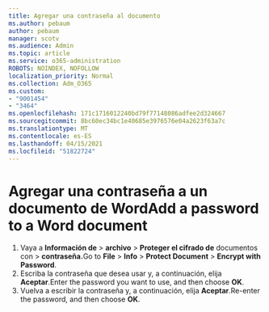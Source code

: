 ```yaml
---
title: Agregar una contraseña al documento
ms.author: pebaum
author: pebaum
manager: scotv
ms.audience: Admin
ms.topic: article
ms.service: o365-administration
ROBOTS: NOINDEX, NOFOLLOW
localization_priority: Normal
ms.collection: Adm_O365
ms.custom:
- "9001454"
- "3464"
ms.openlocfilehash: 171c1716012240bd79f77148086adfee2d324667
ms.sourcegitcommit: 8bc60ec34bc1e40685e3976576e04a2623f63a7c
ms.translationtype: MT
ms.contentlocale: es-ES
ms.lasthandoff: 04/15/2021
ms.locfileid: "51822724"
---
```

# <a name="add-a-password-to-a-word-document"></a><span data-ttu-id="c4021-102">Agregar una contraseña a un documento de Word</span><span class="sxs-lookup"><span data-stu-id="c4021-102">Add a password to a Word document</span></span>

1. <span data-ttu-id="c4021-103">Vaya a **Información de**  >  **archivo**  >  **Proteger el cifrado de** documentos con  >  **contraseña.**</span><span class="sxs-lookup"><span data-stu-id="c4021-103">Go to **File** > **Info** > **Protect Document** > **Encrypt with Password**.</span></span>
2. <span data-ttu-id="c4021-104">Escriba la contraseña que desea usar y, a continuación, elija **Aceptar**.</span><span class="sxs-lookup"><span data-stu-id="c4021-104">Enter the password you want to use, and then choose **OK**.</span></span>
3. <span data-ttu-id="c4021-105">Vuelva a escribir la contraseña y, a continuación, elija **Aceptar**.</span><span class="sxs-lookup"><span data-stu-id="c4021-105">Re-enter the password, and then choose **OK**.</span></span>
